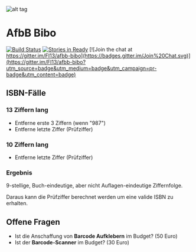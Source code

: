 ![alt tag](http://imgs.xkcd.com/comics/git.png)

# AfbB Bibo

[![Build Status](https://travis-ci.org/FI13/afbb-bibo.svg?branch=master)](https://travis-ci.org/FI13/afbb-bibo) [![Stories in Ready](https://badge.waffle.io/FI13/afbb-bibo.svg?label=ready&title=Ready)](http://waffle.io/FI13/afbb-bibo) [![Join the chat at https://gitter.im/FI13/afbb-bibo](https://badges.gitter.im/Join%20Chat.svg)](https://gitter.im/FI13/afbb-bibo?utm_source=badge&utm_medium=badge&utm_campaign=pr-badge&utm_content=badge)


## ISBN-Fälle
### 13 Ziffern lang
- Entferne erste 3 Ziffern (wenn "987")
- Entferne letzte Ziffer (Prüfziffer)

### 10 Ziffern lang
- Entferne letzte Ziffer (Prüfziffer)

### Ergebnis
9-stellige, Buch-eindeutige, aber nicht Auflagen-eindeutige Ziffernfolge.

Daraus kann die Prüfziffer berechnet werden um eine valide ISBN zu erhalten.

## Offene Fragen
- Ist die Anschaffung von **Barcode Aufklebern** im Budget? (50 Euro)
- Ist der **Barcode-Scanner** im Budget? (30 Euro)
